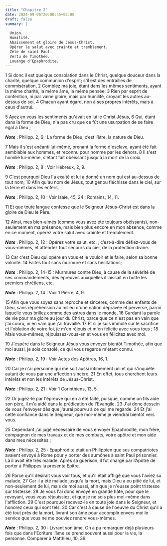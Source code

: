 ```yaml
---
title: "Chapitre 2"
date: 2024-09-06T20:00:45+02:00
draft: false
summary: |
  
  Union.
  Humilité.
  Abaissement et gloire de Jésus-Christ.
  Opérer le salut avec crainte et tremblement.
  Zèle de saint Paul.
  Vertu de Timothée.
  Louange d’Epaphrodite.
---
```



1 Si donc il est quelque consolation dans le Christ, quelque douceur dans la charité, quelque communion d'esprit; s'il est des entrailles de commisération, 2 Comblez ma joie, étant dans les mêmes sentiments, ayant la même charité, la même âme, la même pensée; 3 Rien par esprit de contention, ni par vaine gloire, mais par humilité, croyant les autres au-dessus de soi, 4 Chacun ayant égard, non à ses propres intérêts, mais à ceux d'autrui.


5 Ayez en vous les sentiments qu'avait en lui le Christ Jésus, 6 Qui, étant dans la forme de Dieu, n'a pas cru que ce fût une usurpation de se faire égal à Dieu ;

***Note*** :  Philipp. 2, 6 : La forme de Dieu, c’est l’être, la nature de Dieu.

7 Mais il s'est anéanti lui-même, prenant la forme d'esclave, ayant été fait semblable aux hommes, et reconnu pour homme par les dehors. 8 Il s'est humilié lui-même, s'étant fait obéissant jusqu'à la mort de la croix.

***Note*** :  Philipp. 2, 8 : Voir Hébreux, 2, 9.

9 C'est pourquoi Dieu l'a exalté et lui a donné un nom qui est au-dessus de tout nom; 10 Afin qu'au nom de Jésus, tout genou fléchisse dans le ciel, sur la terre et dans les enfers,

***Note*** :  Philipp. 2, 10 : Voir Isaïe, 45, 24 ; Romains, 14, 11.

11 Et que toute langue confesse que le Seigneur Jésus-Christ est dans la gloire de Dieu le Père.


12 Ainsi, mes bien-aimés (comme vous avez été toujours obéissants), non-seulement en ma présence, mais bien plus encore en mon absence, comme en ce moment, opérez votre salut avec crainte et tremblement.

***Note*** :  Philipp. 2, 12 : Opérez votre salut, etc. ; c’est-à-dire défiez-vous de vous-mêmes, et attendez tout secours du ciel, de la protection divine.

13 Car c'est Dieu qui opère en vous et le vouloir et le faire, selon sa bonne volonté. 14 Faites tout sans murmure et sans hésitations;

***Note*** :  Philipp. 2, 14-15 : Murmures contre Dieu, à cause de la sévérité de ses commandements, des épreuves auxquelles il laissait en butte les premiers chrétiens, etc.

***Note*** :  Philipp. 2, 14 : Voir 1 Pierre, 4, 9.

15 Afin que vous soyez sans reproche et sincères, comme des enfants de Dieu, sans répréhension au milieu d'une nation dépravée et perverse, parmi laquelle vous brillez comme des astres dans le monde, 16 Gardant la parole de vie pour ma gloire au jour du Christ, parce que ce n'est pas en vain que j'ai couru, ni en vain que j'ai travaillé. 17 Et si je suis immolé sur le sacrifice et l'oblation de votre foi, je m'en réjouis et m'en félicite avec vous tous ; 18 Mais vous-mêmes, réjouissez-vous-en et vous en félicitez avec moi.


19 J'espère dans le Seigneur Jésus vous envoyer bientôt Timothée, afin que moi aussi, je sois consolé, ce qui vous regarde m'étant connu.

***Note*** :  Philipp. 2, 19 : Voir Actes des Apôtres, 16, 1.

20 Car je n'ai personne qui me soit aussi intimement uni et qui s'inquiète autant de vous par une affection sincère. 21 En effet, tous cherchent leurs intérêts et non les intérêts de Jésus-Christ.

***Note*** :  Philipp. 2, 21 : Voir 1 Corinthiens, 13, 5.

22 Or jugez-le par l'épreuve qui en a été faite, puisque, comme un fils aide son père, il m'a aidé dans la prédication de l'Evangile. 23 J'ai donc dessein de vous l'envoyer dès que j'aurai pourvu à ce qui me regarde. 24 Et j'ai cette confiance dans le Seigneur, que moi-même je viendrai bientôt vers vous.


25 Cependant j'ai jugé nécessaire de vous envoyer Epaphrodite, mon frère, compagnon de mes travaux et de mes combats, votre apôtre et mon aide dans mes nécessités ;

***Note*** :  Philipp. 2, 25 : Epaphrodite était un Philippien que ses compatriotes avaient envoyé à Rome pour y porter des aumônes à saint Paul prisonnier. Là il avait été très malade. Après sa guérison, il fut chargé par l’Apôtre de porter à Philippes la présente Epître.

26 Parce qu'il désirait vous voir tous, et qu'il était affligé que vous l'aviez su malade. 27 Car il a été malade jusqu'à la mort, mais Dieu a eu pitié de lui, et non-seulement de lui, mais de moi aussi, afin que je n'eusse point tristesse sur tristesse. 28 Je vous l'ai donc envoyé en grande hâte, pour que le revoyant, vous vous réjouissiez, et que je ne sois plus moi-même dans l'affliction. 29 C'est pourquoi recevez-le en toute joie dans le Seigneur, et honorez ceux qui sont tels. 30 Car c'est à cause de l'oeuvre du Christ qu'il a été tout près de la mort, livrant son âme pour accomplir envers moi le service que vous ne me pouviez rendre vous-mêmes.

***Note*** :  Philipp. 2, 30 : Livrant son âme. On a pu remarquer déjà plusieurs fois que dans l’Ecriture l’âme se prend souvent aussi pour la vie, la personne. Comparer à Matthieu, 10, 39.

